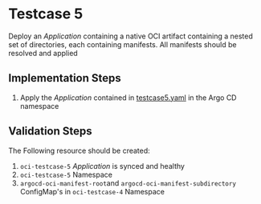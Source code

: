 # Testcase 5

Deploy an _Application_ containing a native OCI artifact containing a nested set of directories, each containing manifests. All manifests should be resolved and applied

## Implementation Steps

1. Apply the _Application_ contained in [testcase5.yaml](../applications/testcase5.yaml) in the Argo CD namespace

## Validation Steps

The Following resource should be created:

1. `oci-testcase-5` _Application_ is synced and healthy
2. `oci-testcase-5` Namespace
3. `argocd-oci-manifest-root`and `argocd-oci-manifest-subdirectory` ConfigMap's in `oci-testcase-4` Namespace
